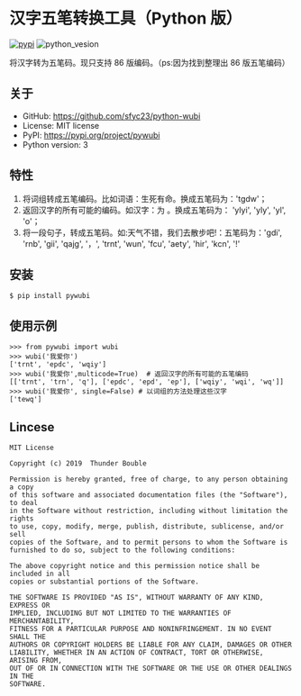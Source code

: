 汉字五笔转换工具（Python 版）
=============================
[![pypi](https://img.shields.io/badge/pypi-0.0.2-yellow.svg)](https://pypi.org/project/pywubi) 
![python_vesion](https://img.shields.io/badge/python-%3E3-green.svg)  

   
将汉字转为五笔码。现只支持 86 版编码。（ps:因为找到整理出 86 版五笔编码）

## 关于

* GitHub: https://github.com/sfyc23/python-wubi  
* License: MIT license  
* PyPI: https://pypi.org/project/pywubi  
* Python version: 3

## 特性

1. 将词组转成五笔编码。比如词语：生死有命。换成五笔码为：'tgdw'；
2. 返回汉字的所有可能的编码。如汉字：为 。换成五笔码为： 'ylyi', 'yly', 'yl', 'o'；
3. 将一段句子，转成五笔码。如:天气不错，我们去散步吧!：五笔码为：'gdi', 'rnb', 'gii', 'qajg', '，', 'trnt', 'wun', 'fcu', 'aety', 'hir', 'kcn', '!'

## 安装

    $ pip install pywubi

## 使用示例

    >>> from pywubi import wubi
    >>> wubi('我爱你')
    ['trnt', 'epdc', 'wqiy']
    >>> wubi('我爱你',multicode=True)  # 返回汉字的所有可能的五笔编码
    [['trnt', 'trn', 'q'], ['epdc', 'epd', 'ep'], ['wqiy', 'wqi', 'wq']]
    >>> wubi('我爱你', single=False) # 以词组的方法处理这些汉字
    ['tewq']

## Lincese

    MIT License

    Copyright (c) 2019  Thunder Bouble
    
    Permission is hereby granted, free of charge, to any person obtaining a copy
    of this software and associated documentation files (the "Software"), to deal
    in the Software without restriction, including without limitation the rights
    to use, copy, modify, merge, publish, distribute, sublicense, and/or sell
    copies of the Software, and to permit persons to whom the Software is
    furnished to do so, subject to the following conditions:
    
    The above copyright notice and this permission notice shall be included in all
    copies or substantial portions of the Software.
    
    THE SOFTWARE IS PROVIDED "AS IS", WITHOUT WARRANTY OF ANY KIND, EXPRESS OR
    IMPLIED, INCLUDING BUT NOT LIMITED TO THE WARRANTIES OF MERCHANTABILITY,
    FITNESS FOR A PARTICULAR PURPOSE AND NONINFRINGEMENT. IN NO EVENT SHALL THE
    AUTHORS OR COPYRIGHT HOLDERS BE LIABLE FOR ANY CLAIM, DAMAGES OR OTHER
    LIABILITY, WHETHER IN AN ACTION OF CONTRACT, TORT OR OTHERWISE, ARISING FROM,
    OUT OF OR IN CONNECTION WITH THE SOFTWARE OR THE USE OR OTHER DEALINGS IN THE
    SOFTWARE.

